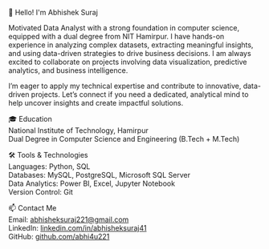 👋 Hello! I'm Abhishek Suraj


Motivated Data Analyst with a strong foundation in computer science, equipped with a dual degree from NIT Hamirpur. I have hands-on experience in analyzing complex datasets, extracting meaningful insights, and using data-driven strategies to drive business decisions. I am always excited to collaborate on projects involving data visualization, predictive analytics, and business intelligence.

I’m eager to apply my technical expertise and contribute to innovative, data-driven projects. Let’s connect if you need a dedicated, analytical mind to help uncover insights and create impactful solutions.


🎓 Education  
National Institute of Technology, Hamirpur  
Dual Degree in Computer Science and Engineering (B.Tech + M.Tech)


🛠️ Tools & Technologies  
Languages: Python, SQL  
Databases: MySQL, PostgreSQL, Microsoft SQL Server  
Data Analytics: Power BI, Excel, Jupyter Notebook  
Version Control: Git  

📫 Contact Me  
Email: abhisheksuraj221@gmail.com    
LinkedIn: [linkedin.com/in/abhisheksuraj41](https://www.linkedin.com/in/abhisheksuraj41)   
GitHub: [github.com/abhi4u221](https://www.github.com/abhi4u221)    



